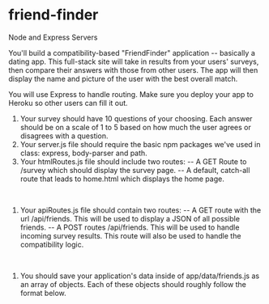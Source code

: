 # friend-finder
Node and Express Servers


You'll build a compatibility-based "FriendFinder" application -- basically a dating app. This full-stack site will take in results from your users' surveys, then compare their answers with those from other users. The app will then display the name and picture of the user with the best overall match. 

You will use Express to handle routing. Make sure you deploy your app to Heroku so other users can fill it out.

1. Your survey should have 10 questions of your choosing. Each answer should be on a scale of 1 to 5 based on how much the user agrees or disagrees with a question.
2. Your server.js file should require the basic npm packages we've used in class: express, body-parser and path.
3. Your htmlRoutes.js file should include two routes:
-- A GET Route to /survey which should display the survey page.
-- A default, catch-all route that leads to home.html which displays the home page. 
<br>

1. Your apiRoutes.js file should contain two routes:
-- A GET route with the url /api/friends. This will be used to display a JSON of all possible friends.
-- A POST routes /api/friends. This will be used to handle incoming survey results. This route will also be used to handle the compatibility logic. 
<br>

1. You should save your application's data inside of app/data/friends.js as an array of objects. Each of these objects should roughly follow the format below.
